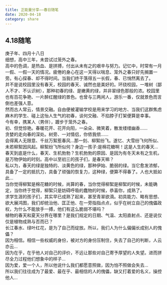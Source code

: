 ```yaml
---
title: 正能量分享——春日随笔
date: 2020-04-18
category: share
---
```

## 4.18随笔

庚子年、四月十八日  
细想，高中三年，未尝试过笼外之春。  
高中的色调，是热血、是拼搏，付出从未有之的艰辛与努力。记忆中，时常有一月一假、一假一天的情况。疲倦的身心在这一天得以喘息、笼外之春只好先搁置一旁。有心探春、却不得时间。当我们终于落得五一长假，春、已悄然离去了。  
并不是说校园里没有春天，校园的春天、诚然也是美好的。环绕校园，一堆树（鄙人不才、不认识树），那种初春的绿、是嫩黄的绿，并非翠绿色那般的浓。校园里也有百花争艳、一片醉红醒绿的景色。也曾与三两闲人，游乐一番，仅就景色而言倒也差强人意。  
然而古人常云，情景交融。自由便被灌输学校是用来学习的地方、当我们这群焦虑麻木的学生、碰上这怡人生气的初春，谈何交融、不掐脖子打架便算是幸事。  
今有幸，携某人（男伴），踱步于笼外之春。  
初、但觉惊艳。春暖花开、花开向阳，一朵朵、微笑着，散发缕缕幽香……  
贪婪的走向春的深处。树旁、一对情侣，你侬我侬……  
会得离人无限意、千丝万絮惹春风…那一刻、柳絮纷飞。遂忆、大雪纷飞何所似、未若柳絮因风起。柳絮纷飞所似何？身边一孩子:是棉花糖啊！这是人生的春天…  
春天到底是什么，春天、生机勃勃？生机勃勃的原因、是因为有冬天未有之生机，是万物伊始的时刻。高中以至初三的孩子们，是春天嘛？  
私以为，春天的绿是独特的、淡黄色的绿，那种伊始、脆弱的绿。当它愈发浓郁，具备了一定的抵抗力，具备了顽强的恢复力，这种绿，便算不得春了。人也大抵如此…  
当你觉得柳絮是棉花糖的时候，尚算的春，当你觉得柳絮是柳絮的时候，未能确定，当你终于觉得，柳絮只是妨碍呼吸的蠢物的时候，恭喜你，成熟了。  
求学生涯的孩子们，其实早已成熟了起来，甚至青翠欲滴。初具能力、略有思想、欲大展鸿图，我们却统治他、匡正他、在一旁指指点点，似乎在树立自己的傀儡政权，为什么不能放手一搏，他们有这么脆弱不堪吗？  
植物的春天和夏天分界在哪里？是我们规定的日期、气温、太阳直射点、还是说仅仅是植物成熟与否而已？  
长江春水、绿叶红花，是为了自己而绽放。所以，我们人为什么偏偏长成别人的傀儡？  
因为相信。相信一些权威的身份，被对方的身份压制住，失去了自己的判断，人云亦云…  
因为在乎，在乎他人对自己的评价，不远让那些对自己寄予厚望的人失望。进而拼尽全力过程他们想象中的样子…  
因为爱，爱一个人，所以他说什么我们都愿意照做，因为怕不照做会失去…    
所以我们往往成为了最爱、最在乎、最相信的人的傀儡，缺又打着爱的名义，操控他人…